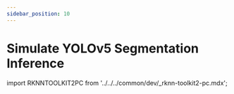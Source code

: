 ```yaml
---
sidebar_position: 10
---
```


# Simulate YOLOv5 Segmentation Inference

import RKNNTOOLKIT2PC from '../../../common/dev/\_rknn-toolkit2-pc.mdx';

<RKNNTOOLKIT2PC />
